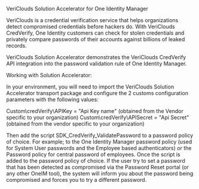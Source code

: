 VeriClouds Solution Accelerator for One Identity Manager

VeriClouds is a credential verification service that helps organizations detect compromised credentials before hackers do.  With VeriClouds CredVerify, One Identity customers can check for stolen credentials and privately compare passwords of their accounts against billions of leaked records.

VeriClouds Solution Accelerator demonstrates the VeriClouds CredVerify API integration into the password validation rule of One Identity Manager.

Working with Solution Accelerator:

In your environment, you will need to import the VeriClouds Solution Accelerator transport package and configure the 2 customs configuration parameters with the following values:

Custom\credVerify\APIKey = "Api Key name" (obtained from the Vendor specific to your organization)
Custom\credVerify\APISecret = "Api Secret" (obtained from the vendor specific to your organization)

Then add the script SDK_CredVerify_ValidatePassword to a password policy of choice. For example; to the One Identity Manager password policy (used for System User passwords and the Employee based authenticators) or the Password policy for central password of employees.
Once the script is added to the password policy of choice. If the user try to set a password that has been detected as compromised via the Password Reset portal (or any other OneIM tool), the system will inform you about the password being compromised and forces you to try a different password.

